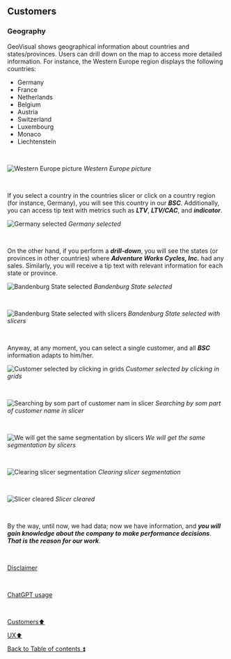 ## Customers  

### Geography

GeoVisual shows geographical information about countries and states/provinces. Users can drill down on the map to access more detailed information. For instance, the Western Europe region displays the following countries:

- Germany
- France
- Netherlands
- Belgium
- Austria
- Switzerland
- Luxembourg
- Monaco
- Liechtenstein

<p><br></p>

![Western Europe picture](https://i.imgur.com/jkuygvf.png)
_Western Europe picture_

<p><br></p>

If you select a country in the countries slicer or click on a country region (for instance, Germany), you will see this country in our **_BSC_**. Additionally, you can access tip text with metrics such as **_LTV_**, **_LTV/CAC_**, and **_indicator_**.

![Germany selected](https://i.imgur.com/0DEjFwX.png)
_Germany selected_

<p><br></p>

On the other hand, if you perform a **_drill-down_**, you will see the states (or provinces in other countries) where **_Adventure Works Cycles, Inc._** had any sales. Similarly, you will receive a tip text with relevant information for each state or province.

![Bandenburg State selected](https://i.imgur.com/CMZy3Xm.png)
_Bandenburg State selected_

<p><br></p>

![Bandenburg State selected with slicers](https://i.imgur.com/eay7Gnx.png)
_Bandenburg State selected with slicers_

<p><br></p>

Anyway, at any moment, you can select a single customer, and all **_BSC_** information adapts to him/her.

![Customer selected by clicking in grids](https://i.imgur.com/0hZvFgA.png)
_Customer selected by clicking in grids_

<p><br></p>

![Searching by som part of customer nam in slicer](https://i.imgur.com/KLnULh6.png)
_Searching by som part of customer name in slicer_

<p><br></p>

![We will get the same segmentation by slicers](https://i.imgur.com/Kc0vIdZ.png)
_We will get the same segmentation by slicers_

<p><br></p>

![Clearing slicer segmentation](https://i.imgur.com/L2zBZYy.png)
_Clearing slicer segmentation_

<p><br></p>

![Slicer cleared](https://i.imgur.com/eay7Gnx.png)
_Slicer cleared_

<p><br></p>

By the way, until now, we had data; now we have information, and **_you will gain knowledge about the company to make performance decisions_**. **_That is the reason for our work_**.

<p><br></p>

[Disclaimer](../DISCLAIMER.md)

<p><br></p> 

[ChatGPT usage](../CHATGPT_USAGE.md)  

<p><br></p>

[Customers:arrow_up:](customers.md)

[UX:arrow_up:](ux.md)  

[Back to Table of contents :arrow_double_up:](../README.md)